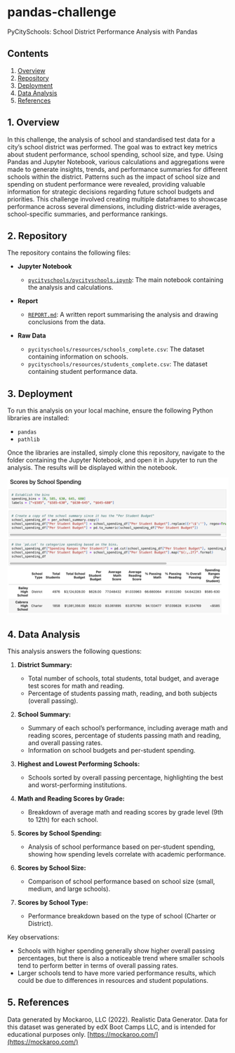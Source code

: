 # pandas-challenge
PyCitySchools: School District Performance Analysis with Pandas

## Contents
1. [Overview](#1-overview)
2. [Repository](#2-repository)
3. [Deployment](#3-deployment)
4. [Data Analysis](#4-data-analysis)
5. [References](#5-references)

## 1. Overview  
In this challenge, the analysis of school and standardised test data for a city’s school district was performed. The goal was to extract key metrics about student performance, school spending, school size, and type. Using Pandas and Jupyter Notebook, various calculations and aggregations were made to generate insights, trends, and performance summaries for different schools within the district. Patterns such as the impact of school size and spending on student performance were revealed, providing valuable information for strategic decisions regarding future school budgets and priorities. This challenge involved creating multiple dataframes to showcase performance across several dimensions, including district-wide averages, school-specific summaries, and performance rankings.


## 2. Repository  
The repository contains the following files:

- **Jupyter Notebook**
  - [`pycityschools/pycityschools.ipynb`](pycityschools/pycityschools.ipynb): The main notebook containing the analysis and calculations.
  
- **Report**
  - [`REPORT.md`](REPORT.md): A written report summarising the analysis and drawing conclusions from the data.
  
- **Raw Data**
  - `pycityschools/resources/schools_complete.csv`: The dataset containing information on schools.
  - `pycityschools/resources/students_complete.csv`: The dataset containing student performance data.

## 3. Deployment  
To run this analysis on your local machine, ensure the following Python libraries are installed:

- `pandas`
- `pathlib`

Once the libraries are installed, simply clone this repository, navigate to the folder containing the Jupyter Notebook, and open it in Jupyter to run the analysis. The results will be displayed within the notebook.

![PyCitySchools](images/pycityschools_screenshot.png)

## 4. Data Analysis  
This analysis answers the following questions:

1. **District Summary:**
   - Total number of schools, total students, total budget, and average test scores for math and reading.
   - Percentage of students passing math, reading, and both subjects (overall passing).

2. **School Summary:**
   - Summary of each school’s performance, including average math and reading scores, percentage of students passing math and reading, and overall passing rates.
   - Information on school budgets and per-student spending.

3. **Highest and Lowest Performing Schools:**
   - Schools sorted by overall passing percentage, highlighting the best and worst-performing institutions.

4. **Math and Reading Scores by Grade:**
   - Breakdown of average math and reading scores by grade level (9th to 12th) for each school.

5. **Scores by School Spending:**
   - Analysis of school performance based on per-student spending, showing how spending levels correlate with academic performance.

6. **Scores by School Size:**
   - Comparison of school performance based on school size (small, medium, and large schools).

7. **Scores by School Type:**
   - Performance breakdown based on the type of school (Charter or District).


Key observations:
- Schools with higher spending generally show higher overall passing percentages, but there is also a noticeable trend where smaller schools tend to perform better in terms of overall passing rates.
- Larger schools tend to have more varied performance results, which could be due to differences in resources and student populations.


## 5. References  
Data generated by Mockaroo, LLC (2022). Realistic Data Generator. Data for this dataset was generated by edX Boot Camps LLC, and is intended for educational purposes only. [https://mockaroo.com/](https://mockaroo.com/)
